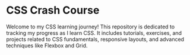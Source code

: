 # CSS Crash Course

Welcome to my CSS learning journey! This repository is dedicated to tracking my progress as I learn CSS. It includes tutorials, exercises, and projects related to CSS fundamentals, responsive layouts, and advanced techniques like Flexbox and Grid.
